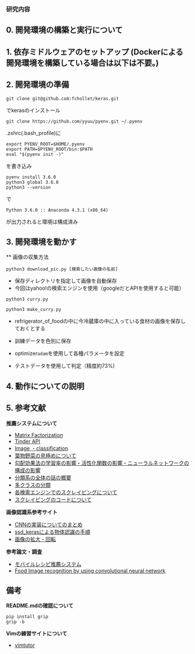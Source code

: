 ### 研究内容



## 0. 開発環境の構築と実行について



## 1. 依存ミドルウェアのセットアップ (Dockerによる開発環境を構築している場合は以下は不要。)

## 2. 開発環境の準備
```
git clone git@github.com:fchollet/keras.git
```
でkerasのインストール

```
git clone https://github.com/yyuu/pyenv.git ~/.pyenv
```
.zshrc(.bash_profile)に
```
export PYENV_ROOT=$HOME/.pyenv
export PATH=$PYENV_ROOT/bin:$PATH
eval "$(pyenv init -)"
```
を書き込み
```
pyenv install 3.6.0
python3 global 3.6.0
python3 --version
```
で
```
Python 3.6.0 :: Anaconda 4.3.1 (x86_64)
```
が出力されると環境は構成済み


## 3. 開発環境を動かす
** 画像の収集方法
```
python3 download_pic.py [検索したい画像の名前]
```
* 保存ディレクトリを指定して画像を自動保存
* 今回はyahoo!の検索エンジンを使用（googleだとAPIを使用すると可能）

```
python3 curry.py
```

```
python3 make_curry.py
```
* refrigerator_of_foodの中に今冷蔵庫の中に入っている食材の画像を保存しておくとする

* 訓練データを色別に保存
* optimizer`adam`を使用して各種パラメータを設定
* テストデータを使用して判定（精度約73%)
## 4. 動作についての説明


## 5. 参考文献

**推薦システムについて**

* [Matrix Factorization](https://qiita.com/ysekky/items/c81ff24da0390a74fc6c)
* [Tinder API](https://gist.github.com/rtt/10403467)
* [Image ・classification](http://blog.kaggle.com/2017/04/03/dogs-vs-cats-redux-playground-competition-winners-interview-bojan-tunguz/)
* [葉物野菜の見極めについて](https://www.slideshare.net/YujiKawakami3/by-keras)
* [勾配効果法の学習率の影響・活性化関数の影響・ニューラルネットワークの構成の影響](http://sonickun.hatenablog.com/entry/2016/07/11/202005)
* [分類系の全体の話の概要](http://sleeping-micchi.hatenablog.com/entry/2016/09/15/004221)
* [多クラスの分類](http://developer-blog.finc.co.jp/post/137854168027/deeplearning%E3%81%A7%E9%A3%9F%E4%BA%8B%E7%94%BB%E5%83%8F%E3%81%AE%E3%82%AF%E3%83%A9%E3%82%B9%E5%88%86%E9%A1%9E%E5%99%A8%E3%82%92%E4%BD%9C%E6%88%90%E3%81%97%E3%81%A6%E3%81%BF%E3%81%9F)
* [各検索エンジンでのスクレイピングについて](https://qiita.com/ysdyt/items/565a0bf3228e12a2c503)
* [スクレイピングのコードについて](http://karaage.hatenadiary.jp/entry/2017/08/23/073000)

**画像認識系参考サイト**

* [CNNの実装についてのまとめ](https://qiita.com/icoxfog417/items/5aa1b3f87bb294f84bac)
* [ssd_kerasによる物体認識の手順](http://ai-coordinator.jp/ssd_keras-ubuntu)
* [画像の拡大・回転](http://www.mathgram.xyz/entry/keras/preprocess/img)

**参考論文・調査**

* [モバイルレシピ推薦システム](https://mm.cs.uec.ac.jp/pub/conf11/120306maruyama_5_ppt.pdf)
* [Food Image recognition by using convolutional neural network](https://arxiv.org/pdf/1612.00983.pdf)


## 備考

**README.mdの確認について**
```
pip install grip
grip -b
```
**Vimの練習サイトについて**
* [vimtutor](https://qiita.com/y-temp4/items/3032d22cb5cc6ae3117a)

